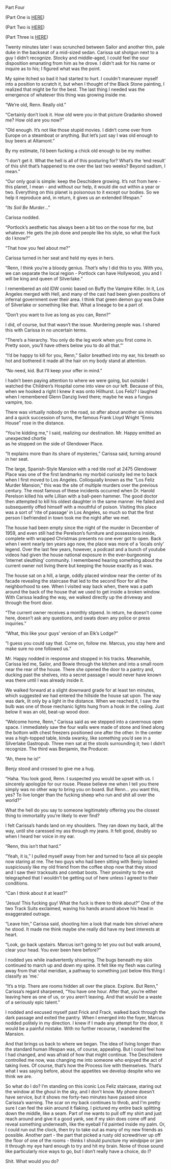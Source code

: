 Part Four

(Part One is [HERE](https://www.reddit.com/r/nosleep/comments/vrd3e6/i_think_i_might_have_killed_someone_with_my_art/))

(Part Two is [HERE](https://www.reddit.com/r/nosleep/comments/vs5mu6/i_think_i_might_have_killed_someone_with_my_art/))

(Part Three is [HERE](https://www.reddit.com/r/nosleep/comments/vt3c90/i_think_i_might_have_killed_someone_with_my_art/))

Twenty minutes later I was scrunched between Sailor and another thin, pale duke in the backseat of a mid-sized sedan. Carissa sat shotgun next to a guy I didn’t recognize. Stocky and middle-aged, I could feel the sour disposition emanating from him as he drove. I didn’t ask for his name or inquire as to his; I figured what was the point.

My spine itched so bad it had started to hurt. I couldn't maneuver myself into a position to scratch it, but when I thought of the Black Stone painting, I realized that might be for the best. The last thing I needed was the emergence of whatever this thing was growing inside me.

“We’re old, Renn. Really old.”

“Certainly don’t look it. How old were you in that picture Gradanko showed me? How old are you now?”

“Old enough. It’s not like those stupid movies. I didn’t come over from Europe on a steamboat or anything. But let’s just say I was old enough to buy beers at Altamont.”

By my estimate, I’d been fucking a chick old enough to be my mother.

“I don’t get it. What the hell is all of this posturing for? What’s the ‘end result’ of this shit that’s happened to me over the last two weeks? Beyond sadism, I mean.”

“Our only goal is simple: keep the Deschidere growing. It’s not from here - this planet, I mean - and without our help, it would die out within a year or two. Everything on this planet is poisonous to it except our bodies. So we help it reproduce and, in return, it gives us an extended lifespan.”

“*Its Soil Be Murder*…”

Carissa nodded. 

“Portlock’s aesthetic has always been a bit too on the nose for me, but whatever. He gets the job done and people like his style, so what the fuck do I know?”

“That how you feel about me?”

Carissa turned in her seat and held my eyes in hers.

“Renn, I think you’re a bloody genius. *That’s* why I did this to you. With you, we can separate the local region - Portlock can have Hollywood, you and I will be king and queen of Silverlake.”

I remembered an old IDW comic based on Buffy the Vampire Killer. In it, Los Angeles merged with Hell, and many of the cast had been given positions of infernal government over their area. I think that green demon guy was Duke of Silverlake or something like that. What a lineage to be a part of.

“Don’t you want to live as long as you can, Renn?”

I did, of course, but that wasn’t the issue. Murdering people was. I shared this with Carissa in no uncertain terms.

“There’s a hierarchy. You only do the leg work when you first come in. Pretty soon, you’ll have others below you to do all that.”’

“I’d be happy to kill for you, Renn,” Sailor breathed into my ear, his breath so hot and bothered it made all the hair on my body stand at attention. 

“No need, kid. But I’ll keep your offer in mind.”

I hadn’t been paying attention to where we were going, but outside I watched the Children’s Hospital come into view on our left. Because of this, when we hooked a right I knew it was onto Hillhurst. Los Feliz? I laughed when I remembered Glenn Danzig lived there; maybe he was a fungus vampire, too. 

There was virtually nobody on the road, so after about another six minutes and a quick succession of turns, the famous Frank Lloyd Wright “Ennis House” rose in the distance. 

“You’re kidding me,” I said, realizing our destination. Mr. Happy emitted an unexpected chortle   
 as he stopped on the side of Glendower Place.

“It explains more than its share of mysteries,” Carissa said, turning around in her seat.

The large, Spanish-Style Mansion with a red tile roof at 2475 Glendower Place was one of the first landmarks my morbid curiosity led me to back when I first moved to Los Angeles. Colloquially known as the “Los Feliz Murder Mansion,” this was the site of multiple murders over the previous century. The most famous of these incidents occurred when Dr. Harold Perelson killed his wife Lillian with a ball-peen hammer. The good doctor then attempted to kill his oldest daughter in the same manner. He failed and subsequently offed himself with a mouthful of poison. Visiting this place was a sort of 'rite of passage' in Los Angeles, so much so that the first person I befriended in town took me the night after we met. 

The house had been empty since the night of the murder in December of 1959, and even still had the Perelson’s furniture and possessions inside, complete with wrapped Christmas presents no one ever got to open. Back when I went nearly ten years ago now, the place was more of a ‘locals only’ legend. Over the last few years, however, a podcast and a bunch of youtube videos had given the house national exposure in the ever-burgeoning ‘internet sleuthing’ community. I remembered hearing something about the current owner not living there but keeping the house exactly as it was. 

The house sat on a hill, a large, oddly placed window near the center of its facade revealing the staircase that led to the second floor for all the neighborhood to see. When I visited way back when, there was a path around the back of the house that we used to get inside a broken window. With Carissa leading the way, we walked directly up the driveway and through the front door.

“The current owner receives a monthly stipend. In return, he doesn’t come here, doesn’t ask any questions, and swats down any police or press inquiries.”

“What, this like your guys’ version of an Elk’s Lodge?”

“I guess you could say that. Come on, follow me. Marcus, you stay here and make sure no one followed us.”

Mr. Happy nodded in response and stopped in his tracks. Meanwhile, Carissa led me, Sailor, and Bowie through the kitchen and into a small room near the rear of the house. There she opened the door to a pantry and, ducking past the shelves, into a secret passage I would never have known was there until I was already inside it.

We walked forward at a slight downward grade for at least ten minutes, which suggested we had entered the hillside the house sat upon. The way was dark, lit only by a light in the distance. When we reached it, I saw the bulb was one of those mechanic lights hung from a hook in the ceiling. Just below it was an old, beat-up wood door. 

“Welcome home, Renn,” Carissa said as we stepped into a cavernous open space. I immediately saw the four walls were made of stone and lined along the bottom with chest freezers positioned one after the other. In the center was a high-topped table, kinda swanky, like something you’d see in a Silverlake Gastropub. Three men sat at the stools surrounding it; two I didn’t recognize. The third was Benjamin, the Producer.

“Ah, there he is!” 

Benjy stood and crossed to give me a hug.

“Haha. You look good, Renn. I suspected you would be upset with us. I sincerely apologize for our rouse. Please believe me when I tell you there simply was no other way to bring you on board. But Renn... you want this, yes? To live longer than the fucking sheep who run and shit all over the world?”

What the hell do you say to someone legitimately offering you the closest thing to immortality you’re likely to ever find?

I felt Carissa’s hands land on my shoulders. They ran down my back, all the way, until she caressed my ass through my jeans. It felt good, doubly so when I heard her voice in my ear.

“Renn, this isn’t that hard.”

“Yeah, it is,” I pulled myself away from her and turned to face all six people now staring at me. The two guys who had been sitting with Benjy looked suspiciously like my old friend from the coffee shop now that they stood and I saw their tracksuits and combat boots. Their proximity to the exit telegraphed that I wouldn't be getting out of here unless I agreed to their conditions.

“Can I think about it at least?”

“Jesus! This fucking guy! What the fuck is there to think about?” One of the two Track Suits exclaimed, waving his hands around above his head in exaggerated outrage.

“Leave him,” Carissa said, shooting him a look that made him shrivel where he stood. It made me think maybe she really did have my best interests at heart.

“Look, go back upstairs. Marcus isn’t going to let you out but walk around, clear your head. You ever been here before?”

I nodded yes while inadvertently shivering. The bugs beneath my skin continued to march up and down my spine. It felt like my flesh was curling away from that vital meridian, a pathway to something just below this thing I classify as 'me.'

“It’s a trip. There are rooms hidden all over the place. Explore. But Renn,” Carissa’s regard sharpened, “You have one hour. After that, you’re either leaving here as one of us, or you aren’t leaving. And that would be a waste of a seriously epic talent.”

I nodded and excused myself past Frick and Frack, walked back through the dark passage and exited the pantry. When I emerged into the foyer, Marcus nodded politely in my direction. I knew if I made any attempt for the door, it would be a painful mistake. With no further recourse, I wandered the Mansion. 

And that brings us back to where we began. The idea of living longer than the standard human lifespan was, of course, appealing. But I could feel how I had changed, and was afraid of how that might continue. The Deschidere controlled me now, was changing me into someone who enjoyed the act of taking lives. Of course, that’s how  the Process live with themselves. That’s what I was saying before, about the appetites we develop despite who we think we are. 

So what do I do? I’m standing on this iconic Los Feliz staircase, staring out the window at the ghoul in the sky, and I don’t know. My phone doesn’t have service, but it shows me forty-two minutes have passed since Carissa’s warning. The scar on my back continues to throb, and I'm pretty sure I can feel the skin around it flaking. I pictured my entire back splitting down the middle, like a seam. Part of me wants to pull off my shirt and just reach around and give it a good yank, see if my skin does come off and reveal something underneath, like the eyeball I'd painted inside my palm. Or, I could run out the clock, then try to take out as many of my new friends as possible. Another part - the part that picked a rusty old screwdriver up off the floor of one of the rooms - thinks I should puncture my windpipe or jam it through my eye hard enough to try and hit my brain. None of those sound like particularly nice ways to go, but I don’t really have a choice, do I? 

Shit. What would you do?